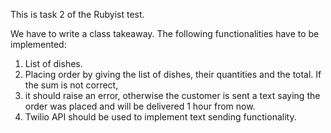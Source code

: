 This is task 2 of the Rubyist test.

We have to write a class takeaway.
The following functionalities have to be implemented:
	
1.	List of dishes.
2.	Placing order by giving the list of dishes, their quantities and the total. If the sum is not correct,
3.	it should raise an error, otherwise the customer is sent a text saying the order was placed and will be
		delivered 1 hour from now.
4.	Twilio API should be used to implement text sending functionality.
